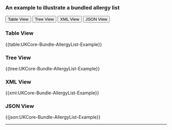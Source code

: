 ### An example to illustrate a bundled allergy list 

<div class="tab">
 <button class="tablinks active" onclick="openTab(event, 'Table View')">Table View</button>
<button class="tablinks" onclick="openTab(event, 'Tree View')">Tree View</button>
  <button class="tablinks" onclick="openTab(event, 'XML View')">XML View</button>
  <button class="tablinks" onclick="openTab(event, 'JSON View')">JSON View</button>
</div>

<div id="Table View" class="tabcontent" style="display:block">
  <h3>Table View</h3>
{{table:UKCore-Bundle-AllergyList-Example}}
</div>

<div id="Tree View" class="tabcontent">
  <h3>Tree View</h3>
{{tree:UKCore-Bundle-AllergyList-Example}}
</div>

<div id="XML View" class="tabcontent">
  <h3>XML View</h3>
{{xml:UKCore-Bundle-AllergyList-Example}}
</div>

<div id="JSON View" class="tabcontent">
  <h3>JSON View</h3>
{{json:UKCore-Bundle-AllergyList-Example}}
</div>

---
